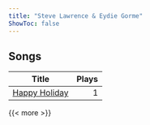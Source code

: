 ```yaml
---
title: "Steve Lawrence & Eydie Gorme"
ShowToc: false
---
```


## Songs
Title | Plays 
----- | -----: 
[Happy Holiday](/songs/happy-holiday) | 1

{{< more >}}